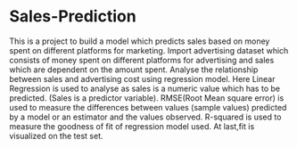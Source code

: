 # Sales-Prediction
This is a project to build a model which predicts sales based on money spent on different platforms for marketing.
Import advertising dataset which consists of money spent on different platforms for advertising and sales which are dependent on the amount spent.
Analyse the relationship between sales and advertising cost using regression model.
Here Linear Regression is used to analyse as sales is a numeric value which has to be predicted.
(Sales is a predictor variable).
RMSE(Root Mean square error) is used to  measure the differences between values (sample values) predicted by a model or an estimator and the values observed.
R-squared is used to measure the goodness of fit of  regression model used. At last,fit is visualized on the test set.
